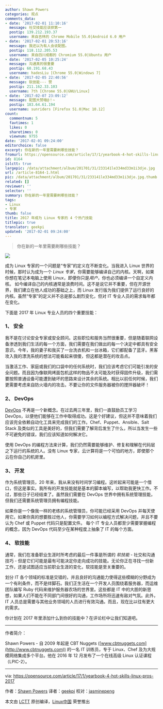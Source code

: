 ```yaml
---
author: Shawn Powers
categories: 观点
comments_data:
- date: '2017-02-01 11:10:16'
  message: 社交技能应该排第一
  postip: 139.212.193.37
  username: 来自吉林的 Chrome Mobile 55.0|Android 6.0 用户
- date: '2017-02-01 20:53:16'
  message: 我还以为有人会说配图。
  postip: 118.112.205.53
  username: 来自四川成都的 Chromium 55.0|Ubuntu 用户
- date: '2017-02-05 10:25:24'
  message: 沟通真的很重要
  postip: 60.191.68.43
  username: hadesLiu [Chrome 55.0|Windows 7]
- date: '2017-02-05 22:40:56'
  message: 软技能--- 赞
  postip: 211.162.33.103
  username: 7th [Chrome 55.0|GNU/Linux]
- date: '2017-02-07 23:09:12'
  message: 配图大赞哦@！~
  postip: 183.64.61.194
  username: sunriders [Firefox 51.0|Mac 10.12]
count:
  commentnum: 5
  favtimes: 1
  likes: 0
  sharetimes: 0
  viewnum: 9755
date: '2017-02-01 09:24:00'
editorchoice: false
excerpt: 你在新的一年里需要刷哪些技能？
fromurl: https://opensource.com/article/17/1/yearbook-4-hot-skills-linux-pros-2017
id: 8164
islctt: true
largepic: /data/attachment/album/201701/31/233141le334md33m1i3dje.jpg
url: /article-8164-1.html
pic: /data/attachment/album/201701/31/233141le334md33m1i3dje.jpg.thumb.jpg
related: []
reviewer: ''
selector: ''
summary: 你在新的一年里需要刷哪些技能？
tags:
- Linux
- 专家
thumb: false
title: 2017 年成为 Linux 专家的 4 个热门技能
titlepic: true
translator: geekpi
updated: '2017-02-01 09:24:00'
---
```



> 
> 你在新的一年里需要刷哪些技能？
> 
> 
> 


![](/data/attachment/album/201701/31/233141le334md33m1i3dje.jpg)


成为 Linux 专家的一个问题是“专家”的定义在不断变化。当我进入 Linux 世界的时候，那时认为成为一个 *Linux 专家*，你需要能够编译自己的内核。天啊，如果你想在笔记本电脑上使用 Linux，即便你只是*用户*，你也必须编译一个自定义内核。 如今编译自己的内核通常是浪费时间。这不是说它并不重要，但在开源世界，我们建立在他人成功的基础之上，而 Linux 发行版为我们提供了运行良好的内核。虽然“专家”的定义并不总是那么剧烈变化，但对 IT 专业人员的需求每年都在变化。


下面是 2017 年 Linux 专业人员的四个重要技能：


### 1、 安全


我不是在讨论安全专家或安全顾问。这些职位和服务当然很重要，但是随着联网设备渗透到我们生活的每一个方面，我们需要在我们做出的每一个决定中都具有安全意识。今年，我的妻子和我买了一台洗衣机和一台冰箱，它们都配备了蓝牙。黑客攻入我的漂洗系统的想法可能看起来很傻，但这都是潜在的攻击点。


当激活工作、家庭或我们的口袋中的任何系统时，我们应该考虑它们可能引发的安全问题。而且因为像联网烤面包机这样的物品不太可能及时获得固件升级，我们需要按照普通设备可能遭到破坏的思路来设计其余的系统。相比以前任何时候，我们更需要考虑来自防火墙内的攻击。不要让你的文件服务器被你的搅拌器破坏！


### 2、 DevOps


[DevOps](https://opensource.com/tags/devops) 不再是一个新概念。在过去两三年里，我们一直鼓励员工学习 DevOps，以便他们能够在工作中取得成功。这是个好建议，但这并不意味着我们应该完全依赖自动化工具来完成我们的工作。Chef、Puppet、Ansible、Salt Stack 及类似的工具是美好的，但我们需要了解背后发生了什么，所以当发生一些不可避免的错误，我们应该知道如何解决它。


使用 DevOps 的编程方法来计算，我们仍然需要能够维护、修复和理解在代码层之下运行的系统的人。没有 Linux 专家，云计算将是一个可怕的地方，即使那个云在你自己的机房里。


### 3、 开发


作为系统管理员，20 年来，我从来没有时间学习编程。这听起来可能是一个借口，但这是事实。我所有的开发技能就是基本的脚本编写，以帮助我更快工作。不过，那些日子已经结束了。虽然我们需要在 DevOps 世界中拥有系统管理技能，但我们还需要系统管理员拥有编程技能。


如果你是一个像我一样的老练的系统管理员，你可能已经采用 DevOps 并每天使用它。如果你真的想要胜过他人，你需要学习如何以编程方式解决问题，并且不要认为 Chef 或 Puppet 代码只是配置文件。 每个 IT 专业人员都至少需要掌握编程的概念，因为 DevOps 代码至少在某种程度上抽象了 IT 的每个方面。


### 4、 软技能


通常，我们在准备职业生涯时所考虑的最后一件事是所谓的 *软技能* - 社交和沟通技巧 - 但是它们可能是最有可能决定你走向成功的技能。无论你正在寻找一份新工作，还是试图适应当前职业生涯的变化，软技能是至关重要的。


划分 IT 各个领域的标准是交错的，并且良好的沟通能力使得这些模糊的分野成为一个有利条件，而不是绊脚石。我们正生活在一个开发人员围绕着服务器，而运维团队编写 Ruby 代码来维护服务器农场的世界里。这些都是 IT 中的大胆的新思想，如果人们不能在不同部门间很好的沟通，工作场所将迅速有敌对气氛。此外，IT 人员总是需要与其他业务领域的人员进行有效沟通。而且，现在比以往有更大的需求。


你计划在 2017 年里添加什么到你的技能中？在评论栏中让我们知道吧。




---


作者简介：


Shawn Powers - 自 2009 年起是 CBT Nuggets ([www.cbtnuggets.com](http://www.cbtnuggets.com)) 的一名 IT 训练员，专于 Linux、Chef 及为大规模网络集成多个平台。他在 2016 年 12 月发布了一个在线高级 Linux 认证课程（LPIC-2）。




---


via: <https://opensource.com/article/17/1/yearbook-4-hot-skills-linux-pros-2017>


作者：[Shawn Powers](https://opensource.com/users/shawnpowers) 译者：[geekpi](https://github.com/geekpi) 校对：[jasminepeng](https://github.com/jasminepeng)


本文由 [LCTT](https://github.com/LCTT/TranslateProject) 原创编译，[Linux中国](https://linux.cn/) 荣誉推出